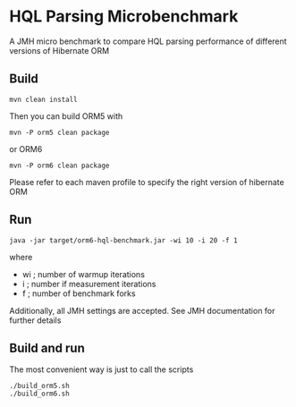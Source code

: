 # HQL Parsing Microbenchmark

A JMH micro benchmark to compare HQL parsing performance of different versions of Hibernate ORM

## Build

    mvn clean install

Then you can build ORM5 with

    mvn -P orm5 clean package

or ORM6

    mvn -P orm6 clean package 

Please refer to each maven profile to specify the right version of hibernate ORM

## Run

    java -jar target/orm6-hql-benchmark.jar -wi 10 -i 20 -f 1

where
  - wi ; number of warmup iterations
  - i ; number if measurement iterations
  - f ; number of benchmark forks
  
Additionally, all JMH settings are accepted. See JMH documentation for further details  
    
## Build and run

The most convenient way is just to call the scripts

    ./build_orm5.sh
    ./build_orm6.sh    


